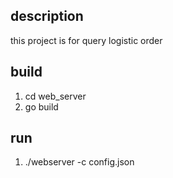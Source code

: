 ## description
this project is for query logistic order

## build
1. cd web_server
2. go build
   
## run
1. ./webserver -c config.json